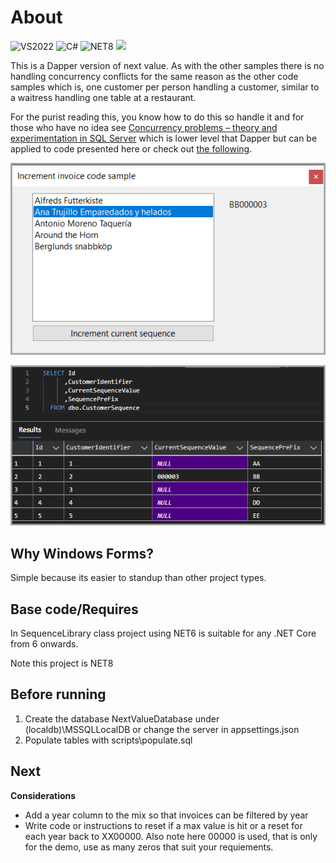﻿# About

![VS2022](https://img.shields.io/badge/Visual_Studio_2022-5C2D91?style=for-the-badge&logo=visual%20studio&logoColor=white) 
![C#](https://img.shields.io/badge/C%23-239120?style=for-the-badge&logo=csharp&logoColor=white) ![NET8](https://img.shields.io/badge/.NET8-512BD4?style=for-the-badge&logo=dotnet&logoColor=white) ![](https://img.shields.io/badge/Microsoft%20SQL%20Server_and_Dapper-CC2927?style=for-the-badge&logo=microsoft%20sql%20server&logoColor=white)


This is a Dapper version of next value. As with the other samples there is no handling concurrency conflicts for the same reason as the other code samples which is, one customer per person handling a customer, similar to a waitress handling one table at a restaurant.

For the purist reading this, you know how to do this so handle it and for those who have no idea see [Concurrency problems – theory and experimentation in SQL Server](https://www.sqlshack.com/concurrency-problems-theory-and-experimentation-in-sql-server/) which is lower level that Dapper but can be applied to code presented here or check out [the following](https://learn.microsoft.com/en-us/archive/technet-wiki/51497.net-defensive-data-programming-part-2#incorrectly-handling-constraint-violations-with-update).

![Screenshot](assets/screenshot.png)

![Results](assets/results.png)

## Why Windows Forms?

Simple because its easier to standup than other project types.

## Base code/Requires

In SequenceLibrary class project using NET6 is suitable for any .NET Core from 6 onwards.

Note this project is NET8

## Before running

1. Create the database NextValueDatabase under (localdb)\MSSQLLocalDB or change the server in appsettings.json
1. Populate tables with scripts\populate.sql

## Next

**Considerations**

- Add a year column to the mix so that invoices can be filtered by year
- Write code or instructions to reset if a max value is hit or a reset for each year back to XX00000. Also note here 00000 is used, that is only for the demo, use as many zeros that suit your requiements.
